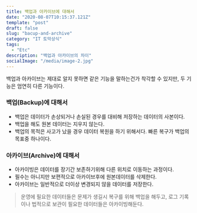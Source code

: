 ```yaml
---
title: 백업과 아카이브에 대해서
date: "2020-08-07T10:15:37.121Z"
template: "post"
draft: false
slug: "bacup-and-archive"
category: "IT 토막상식"
tags:
  - "Etc"
description: "백업과 아카이브의 차이"
socialImage: "/media/image-2.jpg"
---
```


백업과 아카이브는 제대로 알지 못하면 같은 기능을 말하는건가 착각할 수 있지만, 두 기능은 엄연히 다른 기능이다.

### 백업(Backup)에 대해서
- 백업은 데이터가 손상되거나 손실된 경우를 대비해 저장하는 데이터의 사본이다. 
- 백업을 해도 원본 데이터는 지우지 않는다.
- 백업의 목적은 사고가 났을 경우 데이터 복원을 하기 위해서다. 빠른 복구가 백업의 목표중 하나이다.

### 아카이브(Archive)에 대해서
- 아카이빙은 데이터를 장기간 보존하기위해 다른 위치로 이동하는 과정이다.
- 필수는 아니지만 보편적으로 아카이브후에 원본데이터를 삭제한다.
- 아카이브는 일반적으로 더이상 변경되지 않을 데이터를 저장한다.

> 운영에 필요한 데이터들은 문제가 생길시 복구를 위해 백업을 해두고, 로그 기록이나 법적으로 보관이 필요한 데이터들은 아카이빙해둔다.
